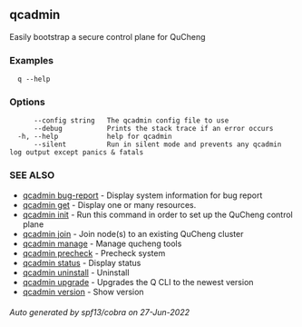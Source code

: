 ## qcadmin

Easily bootstrap a secure control plane for QuCheng

### Examples

```
  q --help
```

### Options

```
      --config string   The qcadmin config file to use
      --debug           Prints the stack trace if an error occurs
  -h, --help            help for qcadmin
      --silent          Run in silent mode and prevents any qcadmin log output except panics & fatals
```

### SEE ALSO

* [qcadmin bug-report](qcadmin_bug-report.md)	 - Display system information for bug report
* [qcadmin get](qcadmin_get.md)	 - Display one or many resources.
* [qcadmin init](qcadmin_init.md)	 - Run this command in order to set up the QuCheng control plane
* [qcadmin join](qcadmin_join.md)	 - Join node(s) to an existing QuCheng cluster
* [qcadmin manage](qcadmin_manage.md)	 - Manage qucheng tools
* [qcadmin precheck](qcadmin_precheck.md)	 - Precheck system
* [qcadmin status](qcadmin_status.md)	 - Display status
* [qcadmin uninstall](qcadmin_uninstall.md)	 - Uninstall
* [qcadmin upgrade](qcadmin_upgrade.md)	 - Upgrades the Q CLI to the newest version
* [qcadmin version](qcadmin_version.md)	 - Show version

###### Auto generated by spf13/cobra on 27-Jun-2022

